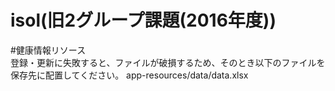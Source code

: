 # isol(旧2グループ課題(2016年度))

#健康情報リソース  
登録・更新に失敗すると、ファイルが破損するため、そのとき以下のファイルを保存先に配置してください。
app-resources/data/data.xlsx
